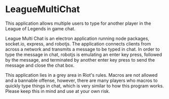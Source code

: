 # LeagueMultiChat
This application allows multiple users to type for another player in the League of Legends in game chat.

League Multi Chat is an electron application running node packages, socket.io, express, and robotjs. The application connects clients from across a network and transmits a message to be typed in chat. In order to type the message in chat, robotjs is emulating an enter key press, followed by the message, and terminated by another enter key press to send the message and close the chat box.

This application lies in a grey area in Riot's rules. Macros are not allowed and a bannable offense, however, there are many players who macros to quickly type things in chat, which is very similar to how this program works. Please keep this in mind and use at your own risk.
